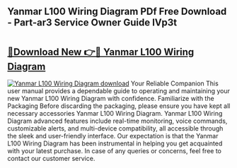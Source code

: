 ## Yanmar L100 Wiring Diagram PDf Free Download - Part-ar3 Service Owner Guide IVp3t

# <h2><a href="http://dfjjfov.blite.top/?on=Yanmar+L100+Wiring+Diagram">🔗Download New 👉🔴 Yanmar L100 Wiring Diagram</a></h2>

[![Yanmar L100 Wiring Diagram download](https://i.imgur.com/lujVjoI.png)](http://dfjjfov.blite.top/?on=Yanmar+L100+Wiring+Diagram)
Your Reliable Companion This user manual provides a dependable guide to operating and maintaining your new Yanmar L100 Wiring Diagram with confidence. Familiarize with the Packaging Before discarding the packaging, please ensure you have kept all necessary accessories Yanmar L100 Wiring Diagram. Yanmar L100 Wiring Diagram advanced features include real-time monitoring, voice commands, customizable alerts, and multi-device compatibility, all accessible through the sleek and user-friendly interface. Our expectation is that the Yanmar L100 Wiring Diagram has been instrumental in helping you get acquainted with your latest purchase. In case of any queries or concerns, feel free to contact our customer service.
